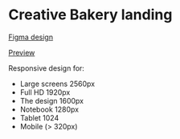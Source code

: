 # Creative Bakery landing
[Figma design](https://www.figma.com/file/zIi6yfSpSIV4dnTzwaXSjt/Bakerlab?node-id=0%3A1) 


[Preview](https://namart.github.io/creative-bakery/)

Responsive design for: 
- Large screens 2560px
- Full HD 1920px
- The design 1600px
- Notebook 1280px
- Tablet 1024
- Mobile (> 320px)
